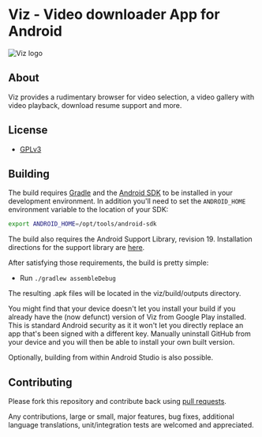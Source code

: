 # Viz - Video downloader App for Android

![Viz logo][1]

## About

Viz provides a rudimentary browser for video selection, a video gallery with
video playback, download resume support and more.

## License

*  [GPLv3](http://www.gnu.org/licenses/gpl-3.0-standalone.html)

## Building

The build requires [Gradle](http://gradle.org/downloads) and the [Android SDK](http://developer.android.com/sdk/index.html) to be installed in your
development environment. In addition you'll need to set the `ANDROID_HOME`
environment variable to the location of your SDK:

```bash
export ANDROID_HOME=/opt/tools/android-sdk
```

The build also requires the Android Support Library, revision 19. Installation
directions for the support library are
[here](http://developer.android.com/tools/support-library/setup.html).

After satisfying those requirements, the build is pretty simple:

* Run `./gradlew assembleDebug`

The resulting .apk files will be located in the viz/build/outputs directory.

You might find that your device doesn't let you install your build if you
already have the (now defunct) version of Viz from Google Play installed.
This is standard Android security as it it won't let you directly replace an
app that's been signed with a different key.  Manually uninstall GitHub from
your device and you will then be able to install your own built version.

Optionally, building from within Android Studio is also possible.

## Contributing

Please fork this repository and contribute back using
[pull requests](https://github.com/github/android/pulls).

Any contributions, large or small, major features, bug fixes, additional
language translations, unit/integration tests are welcomed and appreciated.

[1]: http://vranix.com/viz_video_downloader_logo_21.png
